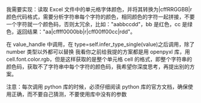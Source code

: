我需要实现：读取 Excel 文件中的单元格字体颜色，并将其转换为|cffRRGGBB|r 颜色代码格式，需要分析字符串每个字符的颜色，相同颜色的字符一起拼接，不要一个字符就一个颜色码，否则太冗余，比如："aabbccdd"，bb 是红色，cc 是绿色，返回结果："aa|cffff0000bb|r|cff00ff00cc|rdd"。

在 value_handle 中调用，在 type=self.infer_type_single(value)之后调用，除了 number 类型以外都可以替换
我看你之前给我提的方案都是用 openpyxl 库，用 cell.font.color.rgb，但是这样获取的是整个单元格 cell 的格式，即整个字符串的颜色码，获取不了字符串中每个字符的颜色码，我希望你深度思考，再提出别的方案。

注意：每次调用 python 库的时候，必须仔细阅读 python 库的官方文档，确保使用正确，而不要自己猜测，不要使用库中没有的参数
